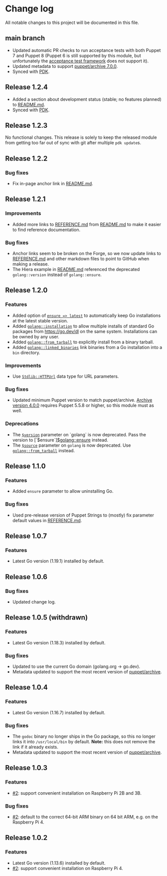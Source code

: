 # Change log

All notable changes to this project will be documented in this file.

## main branch

* Updated automatic PR checks to run acceptance tests with both Puppet 7 and
  Puppet 8 (Puppet 6 is still supported by this module, but unfortunately the
  [acceptance test framework][litmus] does not support it).
* Updated metadata to support [puppet/archive 7.0.0][archive7].
* Synced with [PDK][].

[litmus]: https://puppetlabs.github.io/litmus/
[archive7]: https://forge.puppet.com/modules/puppet/archive/7.0.0/changelog#v700-2023-06-04
[PDK]: https://www.puppet.com/docs/pdk/latest/pdk.html

## Release 1.2.4

* Added a section about development status (stable; no features planned) to
  [README.md][].
* Synced with [PDK][].

[README.md]: README.md
[PDK]: https://www.puppet.com/docs/pdk/2.x/pdk.html

## Release 1.2.3

No functional changes. This release is solely to keep the released module from
getting too far out of sync with git after multiple `pdk update`s.

## Release 1.2.2

### Bug fixes

* Fix in-page anchor link in [README.md][].

[README.md]: README.md

## Release 1.2.1

### Improvements

* Added more links to [REFERENCE.md][] from [README.md][] to make it easier to
  find reference documentation.

### Bug fixes

* Anchor links seem to be broken on the Forge, so we now update links to
  [REFERENCE.md][] and other markdown files to point to GitHub when making a
  release.
* The Hiera example in [README.md][] referenced the deprecated `golang::version`
  instead of `golang::ensure`.

[README.md]: README.md
[REFERENCE.md]: REFERENCE.md

## Release 1.2.0

### Features

* Added option of [`ensure => latest`][$golang::ensure] to automatically keep Go
  installations at the latest stable version.
* Added [`golang::installation`][] to allow multiple installs of standard Go
  packages from https://go.dev/dl on the same system. Installations can be owned
  by any user.
* Added [`golang::from_tarball`][] to explicitly install from a binary tarball.
* Added [`golang::linked_binaries`][] link binaries from a Go installation into
  a `bin` directory.

### Improvements

* Use [`Stdlib::HTTPUrl`][] data type for URL parameters.

[`Stdlib::HTTPUrl`]: https://github.com/puppetlabs/puppetlabs-stdlib/blob/0f032a9bc557949169f565bf41e5aa1f35b17346/REFERENCE.md#stdlibhttpurl

### Bug fixes

* Updated minimum Puppet version to match puppet/archive. [Archive version
  4.0.0][archive4] requires Puppet 5.5.8 or higher, so this module must as well.

[archive4]: https://forge.puppet.com/modules/puppet/archive/4.0.0

### Deprecations

* The [`$version`][$golang::version] parameter on `golang` is now deprecated.
  Pass the version to [`$ensure`][$golang::ensure] instead.
* The [`$source`][$golang::source] parameter on `golang` is now deprecated.
  Use [`golang::from_tarball`][] instead.

[`golang::installation`]: REFERENCE.md#golang--installation
[`golang::from_tarball`]: REFERENCE.md#golang--from_tarball
[`golang::linked_binaries`]: REFERENCE.md#golang--linked_binaries
[$golang::version]: REFERENCE.md#-golang--version
[$golang::ensure]: REFERENCE.md#-golang--ensure
[$golang::source]: REFERENCE.md#-golang--source

## Release 1.1.0

### Features

* Added `ensure` parameter to allow uninstalling Go.

### Bug fixes

* Used pre-release version of Puppet Strings to (mostly) fix parameter default
  values in [REFERENCE.md][].

[REFERENCE.md]: REFERENCE.md

## Release 1.0.7

### Features

* Latest Go version (1.19.1) installed by default.

## Release 1.0.6

### Bug fixes

* Updated change log.

## Release 1.0.5 (withdrawn)

### Features

* Latest Go version (1.18.3) installed by default.

### Bug fixes

* Updated to use the current Go domain (golang.org → go.dev).
* Metadata updated to support the most recent version of
  [puppet/archive](https://forge.puppet.com/modules/puppet/archive).

## Release 1.0.4

### Features

* Latest Go version (1.16.7) installed by default.

### Bug fixes

* The `godoc` binary no longer ships in the Go package, so this no longer links
  it into `/usr/local/bin` by default. **Note:** this does not remove the link
  if it already exists.
* Metadata updated to support the most recent version of
  [puppet/archive](https://forge.puppet.com/modules/puppet/archive).

## Release 1.0.3

### Features

* [#2](https://github.com/danielparks/puppet-golang/issues/2): support
  convenient installation on Raspberry Pi 2B and 3B.

### Bug fixes

* [#2](https://github.com/danielparks/puppet-golang/issues/2): default to the
  correct 64-bit ARM binary on 64 bit ARM, e.g. on the Raspberry Pi 4.

## Release 1.0.2

### Features

* Latest Go version (1.13.6) installed by default.
* [#2](https://github.com/danielparks/puppet-golang/issues/2): support
  convenient installation on Raspberry Pi 4.
